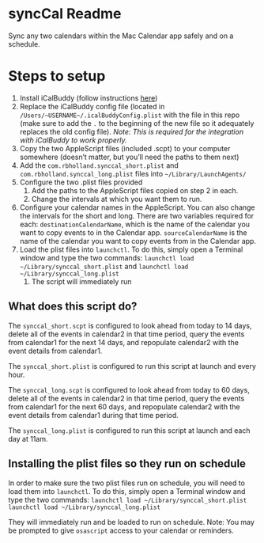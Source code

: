 # syncCal Readme
Sync any two calendars within the Mac Calendar app safely and on a schedule.

# Steps to setup
1. Install iCalBuddy (follow instructions [here][1])
2. Replace the iCalBuddy config file (located in `/Users/~USERNAME~/.icalBuddyConfig.plist`  with the file in this repo (make sure to add the `.` to the beginning of the new file so it adequately replaces the old config file). *Note: This is required for the integration with iCalBuddy to work properly.*
3. Copy the two AppleScript files (included .scpt) to your computer somewhere (doesn’t matter, but you’ll need the paths to them next)
4. Add the `com.rbholland.synccal_short.plist` and `com.rbholland.synccal_long.plist` files into `~/Library/LaunchAgents/`
5. Configure the two .plist files provided
	1. Add the paths to the AppleScript files copied on step 2 in each.
	2. Change the intervals at which you want them to run.
6. Configure your calendar names in the AppleScript. You can also change the intervals for the short and long. There are two variables required for each: `destinationCalendarName`, which is the name of the calendar you want to copy events to in the Calendar app. `sourceCalendarName` is the name of the calendar you want to copy events from in the Calendar app.
7. Load the plist files into `launchctl`. To do this, simply open a Terminal window and type the two commands: `launchctl load ~/Library/synccal_short.plist` and `launchctl load ~/Library/synccal_long.plist`
	1. The script will immediately run 

## What does this script do?

The `synccal_short.scpt` is configured to look ahead from today to 14 days, delete all of the events in calendar2 in that time period, query the events from calendar1 for the next 14 days, and repopulate calendar2 with the event details from calendar1.

The `synccal_short.plist` is configured to run this script at launch and every hour.

The `synccal_long.scpt` is configured to look ahead from today to 60 days, delete all of the events in calendar2 in that time period, query the events from calendar1 for the next 60 days, and repopulate calendar2 with the event details from calendar1 during that time period.

The `synccal_long.plist` is configured to run this script at launch and each day at 11am.


## Installing the plist files so they run on schedule

In order to make sure the two plist files run on schedule, you will need to load them into `launchctl`. To do this, simply open a Terminal window and type the two commands: 
`launchctl load ~/Library/synccal_short.plist`
`launchctl load ~/Library/synccal_long.plist`

They will immediately run and be loaded to run on schedule. Note: You may be prompted to give `osascript` access to your calendar or reminders.

[1]:	http://hasseg.org/icalBuddy/